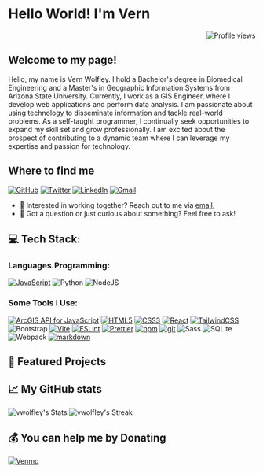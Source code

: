 # Hello World! I'm Vern 

<p align="right">
  <img src="https://komarev.com/ghpvc/?username=vwolfley&label=Profile%20views&style=flat" alt="Profile views" />
</p>

## Welcome to my page!

Hello, my name is Vern Wolfley. I hold a Bachelor's degree in Biomedical Engineering and a Master's in Geographic Information Systems from Arizona State University. Currently, I work as a GIS Engineer, where I develop web applications and perform data analysis. I am passionate about using technology to disseminate information and tackle real-world problems. As a self-taught programmer, I continually seek opportunities to expand my skill set and grow professionally. I am excited about the prospect of contributing to a dynamic team where I can leverage my expertise and passion for technology.

## Where to find me

[![GitHub](https://img.shields.io/badge/GitHub-%2312100E.svg?&style=for-the-badge&logo=Github&logoColor=white)](https://github.com/vwolfley)
[![Twitter](https://img.shields.io/badge/twitter-%231DA1F2.svg?&style=for-the-badge&logo=twitter&logoColor=white)](https://twitter.com/wolfleyvern)
[![LinkedIn](https://img.shields.io/badge/linkedin-%230077B5.svg?&style=for-the-badge&logo=linkedin&logoColor=white)](https://www.linkedin.com/in/vern-wolfley-b8322813)
[![Gmail](https://img.shields.io/badge/Gmail-vern.wolfley@gmail.com-informational?style=for-the-badge&color=EA4335&logo=gmail&logoColor=white)](mailto:vern.wolfley@gmail.com?subject=Hey!)

- 💼 Interested in working together? Reach out to me via <a href="mailto:vern.wolfley@gmail.com">email.</a>
- 💬 Got a question or just curious about something? Feel free to ask!

## 💻 Tech Stack:
### Languages.Programming:

[![JavaScript](https://img.shields.io/badge/javascript-%23323330.svg?style=for-the-badge&logo=javascript&logoColor=%23F7DF1E)](https://developer.mozilla.org/en-US/docs/Web/JavaScript "JavaScript")
![Python](https://img.shields.io/badge/python-3670A0?style=for-the-badge&logo=python&logoColor=ffdd54) 
![NodeJS](https://img.shields.io/badge/node.js-6DA55F?style=for-the-badge&logo=node.js&logoColor=white)

### Some Tools I Use:

[![ArcGIS API for JavaScript](https://img.shields.io/badge/ESRI-%34a845.svg?style=for-the-badge&logo=ESRI&logoColor=white)](https://developers.arcgis.com/javascript/latest/ "ArcGIS API for JavaScript")
[![HTML5](https://img.shields.io/badge/html5-%23E34F26.svg?style=for-the-badge&logo=html5&logoColor=white)](https://www.w3.org/TR/html5/ "HTML5")
[![CSS3](https://img.shields.io/badge/css3-%231572B6.svg?style=for-the-badge&logo=css3&logoColor=white)](https://www.w3.org/TR/CSS/ "CSS3")
[![React](https://img.shields.io/badge/react-%2320232a.svg?style=for-the-badge&logo=react&logoColor=%2361DAFB)](https://reactjs.org/ "React")
[![TailwindCSS](https://img.shields.io/badge/tailwindcss-%2338B2AC.svg?style=for-the-badge&logo=tailwind-css&logoColor=white)](https://tailwindcss.com/ "Tailwind CSS")
![Bootstrap](https://img.shields.io/badge/bootstrap-%238511FA.svg?style=for-the-badge&logo=bootstrap&logoColor=white)
[![Vite](https://img.shields.io/badge/vite-%23646CFF.svg?style=for-the-badge&logo=vite&logoColor=white)](https://vitejs.dev/ "Vite")
[![ESLint](https://img.shields.io/badge/ESLint-%4b32c3.svg?style=for-the-badge&logo=ESLint&logoColor=white)](https://eslint.org/ "ESLint")
[![Prettier](https://img.shields.io/badge/-Prettier-F7B93E?style=for-the-badge&logo=prettier&logoColor=white)](https://prettier.io/ "Prettier")
[![npm](https://img.shields.io/badge/-NPM-CB3837?style=for-the-badge&logo=npm&logoColor=white)](https://www.npmjs.com/ "npm")
[![git](https://img.shields.io/badge/-Git-F05032?style=for-the-badge&logo=git&logoColor=white)](https://git-scm.com/ "Git")
![Sass](https://img.shields.io/badge/-Sass-CC6699?style=for-the-badge&logo=sass&logoColor=white)
![SQLite](https://img.shields.io/badge/sqlite-%2307405e.svg?style=for-the-badge&logo=sqlite&logoColor=white)
![Webpack](https://img.shields.io/badge/-Webpack-8DD6F9?style=for-the-badge&logo=webpack&logoColor=white)
[![markdown](https://img.shields.io/badge/-Markdown-000000?style=for-the-badge&logo=markdown&logoColor=white)](https://www.markdownguide.org/ "markdown")








## 🌟 Featured Projects


## 📈 My GitHub stats
  
![vwolfley's Stats](https://github-readme-stats.vercel.app/api?username=vwolfley&theme=tokyonight&show_icons=true&hide_border=true&count_private=true)
![vwolfley's Streak](https://github-readme-streak-stats.herokuapp.com/?user=vwolfley&theme=tokyonight&hide_border=true)




## 💰 You can help me by Donating
[![Venmo](https://img.shields.io/badge/Venmo-%2300AEEF.svg?style=for-the-badge&logo=venmo&logoColor=white)](https://venmo.com/Vern-Wolfley)



<!--
**vwolfley/vwolfley** is a ✨ _special_ ✨ repository because its `README.md` (this file) appears on your GitHub profile.

Here are some ideas to get you started:

- 🔭 I’m currently working on ...
- 🌱 I’m currently learning ...
- 👯 I’m looking to collaborate on ...
- 🤔 I’m looking for help with ...
- 💬 Ask me about ...
- 📫 How to reach me: ...
- 😄 Pronouns: ...
- ⚡ Fun fact: ...
-->
